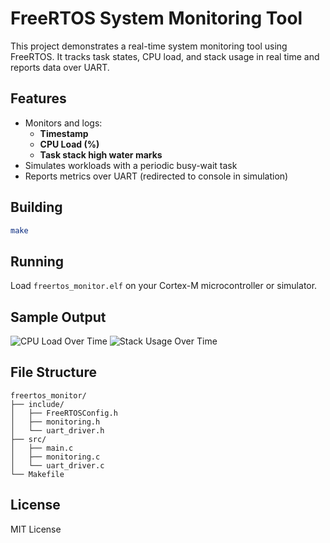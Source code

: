 # FreeRTOS System Monitoring Tool

This project demonstrates a real-time system monitoring tool using FreeRTOS. It tracks task states, CPU load, and stack usage in real time and reports data over UART.

## Features

- Monitors and logs:
  - **Timestamp**
  - **CPU Load (%)**
  - **Task stack high water marks**
- Simulates workloads with a periodic busy-wait task
- Reports metrics over UART (redirected to console in simulation)

## Building

```bash
make
```

## Running

Load `freertos_monitor.elf` on your Cortex-M microcontroller or simulator.

## Sample Output

![CPU Load Over Time](/mnt/data/cpu_load.png)
![Stack Usage Over Time](/mnt/data/stack_usage.png)

## File Structure

```
freertos_monitor/
├── include/
│   ├── FreeRTOSConfig.h
│   ├── monitoring.h
│   └── uart_driver.h
├── src/
│   ├── main.c
│   ├── monitoring.c
│   └── uart_driver.c
└── Makefile
```

## License

MIT License